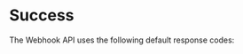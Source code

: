 # Success

<aside class="notice">

</aside>


The Webhook API uses the following default response codes: